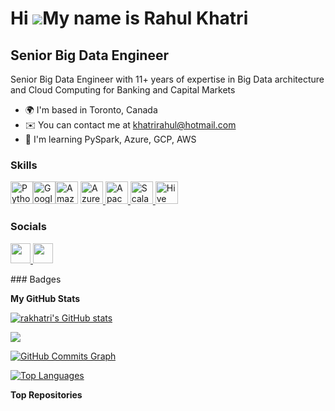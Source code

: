 Hi ![](https://user-images.githubusercontent.com/18350557/176309783-0785949b-9127-417c-8b55-ab5a4333674e.gif)My name is Rahul Khatri
====================================================================================================================================

Senior Big Data Engineer
------------------------

Senior Big Data Engineer with 11+ years of expertise in Big Data architecture and Cloud Computing for Banking and Capital Markets

* 🌍  I'm based in Toronto, Canada
* ✉️  You can contact me at [khatrirahul@hotmail.com](mailto:khatrirahul@hotmail.com)
* 🧠  I'm learning PySpark, Azure, GCP, AWS

### Skills

<p align="left">
<a href="https://www.python.org/" target="_blank" rel="noreferrer"><img src="https://raw.githubusercontent.com/danielcranney/readme-generator/main/public/icons/skills/python-colored.svg" width="36" height="36" alt="Python" /></a><a href="https://cloud.google.com/" target="_blank" rel="noreferrer"><img src="https://raw.githubusercontent.com/danielcranney/readme-generator/main/public/icons/skills/googlecloud-colored.svg" width="36" height="36" alt="Google Cloud" /></a><a href="https://aws.amazon.com" target="_blank" rel="noreferrer"><img src="https://raw.githubusercontent.com/danielcranney/readme-generator/main/public/icons/skills/aws-colored.svg" width="36" height="36" alt="Amazon Web Services" /></a>
  <a href="https://azure.microsoft.com/" target="_blank" rel="noreferrer">
  <img src="https://raw.githubusercontent.com/danielcranney/readme-generator/main/public/icons/skills/azure-colored.svg" width="36" height="36" alt="Azure" />
</a>
  <a href="https://spark.apache.org/" target="_blank" rel="noreferrer">
  <img src="https://cdn.jsdelivr.net/gh/devicons/devicon/icons/apache/apache-original.svg" width="36" height="36" alt="Apache Spark" />
</a>
<a href="https://www.scala-lang.org/" target="_blank" rel="noreferrer">
  <img src="https://cdn.jsdelivr.net/gh/devicons/devicon/icons/scala/scala-original.svg" width="36" height="36" alt="Scala" />
</a>
<a href="https://hive.apache.org/" target="_blank" rel="noreferrer">
  <img src="https://upload.wikimedia.org/wikipedia/commons/thumb/5/5e/Apache_Hive_logo.svg/120px-Apache_Hive_logo.svg.png" width="36" height="36" alt="Hive" />
</a>
</p>

### Socials

<p align="left"> <a href="https://www.github.com/rakhatri" target="_blank" rel="noreferrer"> <picture> <source media="(prefers-color-scheme: dark)" srcset="https://raw.githubusercontent.com/danielcranney/readme-generator/main/public/icons/socials/github-dark.svg" /> <source media="(prefers-color-scheme: light)" srcset="https://raw.githubusercontent.com/danielcranney/readme-generator/main/public/icons/socials/github.svg" /> <img src="https://raw.githubusercontent.com/danielcranney/readme-generator/main/public/icons/socials/github.svg" width="32" height="32" /> </picture> </a> <a href="https://www.linkedin.com/in/rahulkhatri46" target="_blank" rel="noreferrer"> <picture> <source media="(prefers-color-scheme: dark)" srcset="https://raw.githubusercontent.com/danielcranney/readme-generator/main/public/icons/socials/linkedin-dark.svg" /> <source media="(prefers-color-scheme: light)" srcset="https://raw.githubusercontent.com/danielcranney/readme-generator/main/public/icons/socials/linkedin.svg" /> <img src="https://raw.githubusercontent.com/danielcranney/readme-generator/main/public/icons/socials/linkedin.svg" width="32" height="32" /> </picture> </a></p>
### Badges

<b>My GitHub Stats</b>

<a href="http://www.github.com/rakhatri"><img src="https://github-readme-stats.vercel.app/api?username=rakhatri&show_icons=true&hide=&count_private=true&title_color=0891b2&text_color=ffffff&icon_color=0891b2&bg_color=1c1917&hide_border=true&show_icons=true" alt="rakhatri's GitHub stats" /></a>

<a href="http://www.github.com/rakhatri"><img src="https://github-readme-streak-stats.herokuapp.com/?user=rakhatri&stroke=ffffff&background=1c1917&ring=0891b2&fire=0891b2&currStreakNum=ffffff&currStreakLabel=0891b2&sideNums=ffffff&sideLabels=ffffff&dates=ffffff&hide_border=true" /></a>

<a href="http://www.github.com/rakhatri"><img src="https://github-readme-activity-graph.cyclic.app/graph?username=rakhatri&bg_color=1c1917&color=ffffff&line=0891b2&point=ffffff&area_color=1c1917&area=true&hide_border=true&custom_title=GitHub%20Commits%20Graph" alt="GitHub Commits Graph" /></a>

<a href="https://github.com/rakhatri" align="left"><img src="https://github-readme-stats.vercel.app/api/top-langs/?username=rakhatri&langs_count=10&title_color=0891b2&text_color=ffffff&icon_color=0891b2&bg_color=1c1917&hide_border=true&locale=en&custom_title=Top%20%Languages" alt="Top Languages" /></a>

<b>Top Repositories</b>

<div width="100%" align="center"></div><br /><br /><br /><br /><br /><br /><br />
